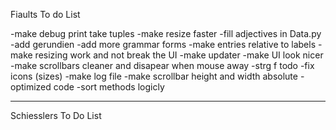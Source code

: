 Fiaults To do List

-make debug print take tuples
-make resize faster
-fill adjectives in Data.py
-add gerundien
-add more grammar forms
-make entries relative to labels
-make resizing work and not break the UI
-make updater
-make UI look nicer
-make scrollbars cleaner and disapear when mouse away
-strg f todo
-fix icons (sizes)
-make log file
-make scrollbar height and width absolute
-optimized code
-sort methods logicly

------------------------------------
Schiesslers To Do List
